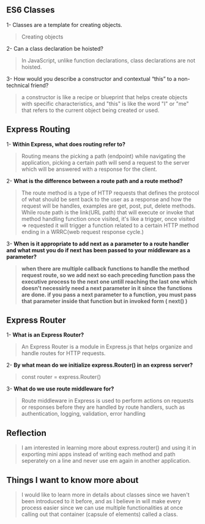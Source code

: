 
## ES6 Classes

1- Classes are a template for creating objects.

>Creating objects

2- Can a class declaration be hoisted?

> In JavaScript, unlike function declarations, class declarations are not hoisted.

3- How would you describe a constructor and contextual “this” to a non-technical friend?

> a constructor is like a recipe or blueprint that helps create objects with specific characteristics, and "this" is like the word "I" or "me" that refers to the current object being created or used.

## Express Routing

1- **Within Express, what does routing refer to?**

>Routing means the picking a path (endpoint) while navigating the application, picking a certain path will send a request to the server which will be answered with a response for the client.

2- **What is the difference between a route path and a route method?**

>The route method is a type of HTTP requests that defines the protocol of what should be sent back to the user as a response and how the request will be handles, examples are get, post, put, delete methods. While route path is the link(URL path) that will execute or invoke that method handling function once visited, it's like a trigger, once visited => requested it will trigger a function related to a certain HTTP method ending in a WRRC(web request response cycle.)

3- **When is it appropriate to add next as a parameter to a route handler and what must you do if next has been passed to your middleware as a parameter?**

> **when there are multiple callback functions to handle the method request route, so we add next so each preceding function pass the executive process to the next one untill reaching the last one which doesn't necessirly need a next parameter in it since the functions are done. if you pass a next parameter to a function, you must pass that parameter inside that function but in invoked form ( next() )**

## Express Router

1- **What is an Express Router?**

> An Express Router is a module in Express.js that helps organize and handle routes for HTTP requests.


2- **By what mean do we initialize express.Router() in an express server?**

>const router = express.Router()

3- **What do we use route middleware for?**

>Route middleware in Express is used to perform actions on requests or responses before they are handled by route handlers, such as authentication, logging, validation, error handling

## Reflection

>I am interested in learning more about express.router() and using it in exporting mini apps instead of writing each method and path seperately on a line and never use em again in another application.

## Things I want to know more about

>I would like to learn more in details about classes since we haven't been introduced to it before, and as I believe in will make every process easier since we can use multiple functionalities at once calling out that container (capsule of elements) called a class.
